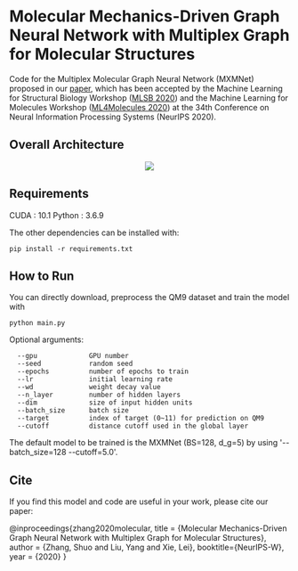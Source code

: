 # Molecular Mechanics-Driven Graph Neural Network with Multiplex Graph for Molecular Structures

Code for the Multiplex Molecular Graph Neural Network (MXMNet) proposed in our [paper](https://arxiv.org/abs/2011.07457), which has been accepted by the Machine Learning for Structural Biology Workshop ([MLSB 2020](https://www.mlsb.io/)) and the Machine Learning for Molecules Workshop ([ML4Molecules 2020](https://ml4molecules.github.io/)) at the 34th Conference on Neural Information Processing Systems (NeurIPS 2020).

## Overall Architecture

<p align="center">
<img src="https://github.com/zetayue/MXMNet/blob/master/MXMNet.png?raw=true">
</p>

## Requirements
CUDA : 10.1
Python : 3.6.9

The other dependencies can be installed with:
```
pip install -r requirements.txt
```
## How to Run
You can directly download, preprocess the QM9 dataset and train the model with 
```
python main.py
```
Optional arguments:
```
  --gpu             GPU number
  --seed            random seed
  --epochs          number of epochs to train
  --lr              initial learning rate
  --wd              weight decay value
  --n_layer         number of hidden layers
  --dim             size of input hidden units
  --batch_size      batch size
  --target          index of target (0~11) for prediction on QM9
  --cutoff          distance cutoff used in the global layer
```
The default model to be trained is the MXMNet (BS=128, d_g=5) by using '--batch_size=128 --cutoff=5.0'.

## Cite
If you find this model and code are useful in your work, please cite our paper:

@inproceedings{zhang2020molecular,
title = {Molecular Mechanics-Driven Graph Neural Network with Multiplex Graph for Molecular Structures},
author = {Zhang, Shuo and Liu, Yang and Xie, Lei},
booktitle={NeurIPS-W},
year = {2020} }

